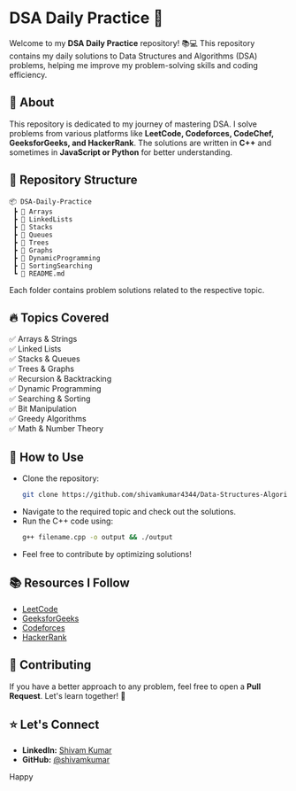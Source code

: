 # DSA Daily Practice 🚀

Welcome to my **DSA Daily Practice** repository! 📚💻 This repository contains my daily solutions to Data Structures and Algorithms (DSA) problems, helping me improve my problem-solving skills and coding efficiency.

## 📌 About

This repository is dedicated to my journey of mastering DSA. I solve problems from various platforms like **LeetCode, Codeforces, CodeChef, GeeksforGeeks, and HackerRank**. The solutions are written in **C++** and sometimes in **JavaScript or Python** for better understanding.

## 📂 Repository Structure

```
📦 DSA-Daily-Practice
 ┣ 📂 Arrays
 ┣ 📂 LinkedLists
 ┣ 📂 Stacks
 ┣ 📂 Queues
 ┣ 📂 Trees
 ┣ 📂 Graphs
 ┣ 📂 DynamicProgramming
 ┣ 📂 SortingSearching
 ┗ 📜 README.md
```

Each folder contains problem solutions related to the respective topic.

## 🔥 Topics Covered

✅ Arrays & Strings\
✅ Linked Lists\
✅ Stacks & Queues\
✅ Trees & Graphs\
✅ Recursion & Backtracking\
✅ Dynamic Programming\
✅ Searching & Sorting\
✅ Bit Manipulation\
✅ Greedy Algorithms\
✅ Math & Number Theory

## 🚀 How to Use

- Clone the repository:
  ```bash
  git clone https://github.com/shivamkumar4344/Data-Structures-Algorithms.git
  ```
- Navigate to the required topic and check out the solutions.
- Run the C++ code using:
  ```bash
  g++ filename.cpp -o output && ./output
  ```
- Feel free to contribute by optimizing solutions!

## 📚 Resources I Follow

- [LeetCode](https://leetcode.com/)
- [GeeksforGeeks](https://www.geeksforgeeks.org/)
- [Codeforces](https://codeforces.com/)
- [HackerRank](https://www.hackerrank.com/)

## 🤝 Contributing

If you have a better approach to any problem, feel free to open a **Pull Request**. Let's learn together! 🚀

## ⭐ Let's Connect

- **LinkedIn:** [Shivam Kumar](https://www.linkedin.com/in/shivamkumar10)
- **GitHub:** [@shivamkumar](https://github.com/shivamkumar4344/)

Happy 
